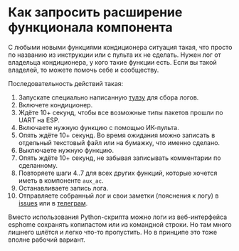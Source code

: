 # Как запросить расширение функционала компонента #

С любыми новыми функциями кондиционера ситуация такая, что просто по названию из инструкции или с пульта их не сделать. Нужен лог от владельца кондиционера, у кого такие функции есть. Если вы такой владелей, то можете помочь себе и сообществу.

Последовательность действий такая:
1. Запускате специально написанную [тулзу](https://github.com/GrKoR/ac_python_logger) для сбора логов.
2. Включете кондиционер.
3. Ждёте 10+ секунд, чтобы все возможные типы пакетов прошли по UART на ESP.
4. Включаете нужную функцию с помощью ИК-пульта.
5. Опять ждёте 10+ секунд. Во время ожидания можно записать в отдельный текстовый файл или на бумажку, что именно сделано.
6. Выключаете нужную функцию.
7. Опять ждёте 10+ секунд, не забывая записывать комментарии по сделанному.
8. Повторяете шаги 4..7 для всех других функций, которые хочется иметь в компоненте `aux_ac`.
9. Останавливаете запись лога.
10. Отправляете собранный лог и свои заметки (пояснения к логу) в [issues](https://github.com/GrKoR/esphome_aux_ac_component/issues) или в [телеграм](https://t.me/aux_ac).

Вместо использования Python-скрипта можно логи из веб-интерфейса esphome сохранять копипастом или из командной строки. Но там много лишнего шлётся и легко что-то пропустить. Но в принципе это тоже вполне рабочий вариант.